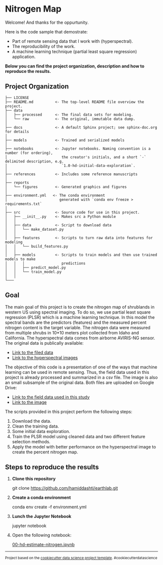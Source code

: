 Nitrogen Map
==============================

Welcome! And thanks for the oppurtunity.

Here is the code sample that demostrate:

* Part of remote sensing data that I work with (hyperspectral).
* The reproducibility of the work.
* A machine learning technique (partial least square regression) application.

**Below you can find the project organization, description and how to reproduce the results.**

Project Organization
------------

    ├── LICENSE
    ├── README.md          <- The top-level README file overview the project.
    ├── data
    │   ├── processed      <- The final data sets for modeling.
    │   └── raw            <- The original, immutable data dump.
    │
    ├── docs               <- A default Sphinx project; see sphinx-doc.org for details
    │
    ├── models             <- Trained and serialized models
    │
    ├── notebooks          <- Jupyter notebooks. Naming convention is a number (for ordering),
    │                         the creator's initials, and a short `-` delimited description, e.g.
    │                         `1.0-hd-initial-data-exploration`.
    │
    ├── references         <- Includes some reference manuscripts
    │
    ├── reports            
    │   └── figures        <- Generated graphics and figures
    │
    ├── environment.yml   <- The conda environment 
    │                        generated with `conda env freeze > requirements.txt`
    │
    ├── src                <- Source code for use in this project.
    │   ├── __init__.py    <- Makes src a Python module
    │   │
    │   ├── data           <- Script to download data
    │   │   └── make_dataset.py
    │   │
    │   ├── features       <- Scripts to turn raw data into features for modeling
    │   │   └── build_features.py
    │   │
    │   ├── models         <- Scripts to train models and then use trained models to make
    │   │   │                 predictions
    │   │   ├── predict_model.py
    │   │   └── train_model.py
    │   │
    └─── 

Goal
------------

The main goal of this project is to create the nitrogen map of shrublands in western US using spectral imaging. To do so, we use partial least square regression (PLSR) which is a machine learning technique. In this model the spectral bands are the predictors (features) and the measured percent nitrogen content is the target variable. The nitrogen data were measured from multiple shrubs in 10*10 meters plot collected from Idaho and California. The hyperspectral data comes from airborne AVIRIS-NG sensor. The original data is publically available:

* [Link to the filed data](https://daac.ornl.gov/VEGETATION/guides/Idaho_field_shrub_data.html)
* [Link to the hyperspectral images](https://daac.ornl.gov/VEGETATION/guides/AVIRIS-NG_Data_Idaho.html)

The objective of this code is a presentation of one of the ways that machine learning can be used in remote sensing. Thus, the field data used in this project is already processed and summarized in a csv file. The image is also an small subsample of the original data. Both files are uploaded on Google Drive:

* [Link to the field data used in this study](https://drive.google.com/file/d/1UOEeyzHW-h0el2Qzk1o7BiSsqT8f8ax2/view?usp=sharing)
* [Link to the image](https://drive.google.com/file/d/1XZMnMvglfqABTA3oVaJGUM3X-qV1uOqa/view?usp=sharing)

The scripts provided in this project perform the following steps:

1. Download the data.
2. Clean the training data.
3. Some initial data exploration.
4. Train the PLSR model using cleaned data and two different feature selection methods.
5. Apply the model with better performance on the hyperspectral image to create the percent nitrogen map.

Steps to reproduce the results
----------

1. **Clone this repository**

    git clone <https://github.com/hamiddashti/earthlab.git>
2. **Create a conda environment**
    
    conda env create -f environment.yml

3. **Lunch the Jupyter Notebook**

    jupyter notebook
4. Open the following notebook:

    [00-hd-estimate-nitrogen.ipynb](../notebooks/00-hd-estimate-nitrogen.ipynb)
    
--------

<p><small>Project based on the <a target="_blank" href="https://drivendata.github.io/cookiecutter-data-science/">cookiecutter data science project template</a>. #cookiecutterdatascience</small></p>
